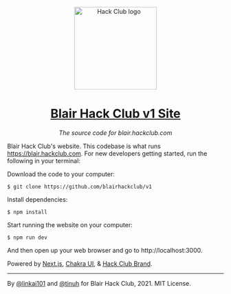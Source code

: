 <p align="center"><img width="192" alt="Hack Club logo" src="https://assets.hackclub.com/flag-standalone.svg"></p>
<h1 align="center"><a href="https://blair.hackclub.com/">Blair Hack Club v1 Site</a></h1>
<p align="center"><i>The source code for blair.hackclub.com</i></p>


Blair Hack Club's website. This codebase is what runs https://blair.hackclub.com. For new developers getting started, run the following in your terminal:

Download the code to your computer:

    $ git clone https://github.com/blairhackclub/v1

Install dependencies:

    $ npm install

Start running the website on your computer:

    $ npm run dev

And then open up your web browser and go to http://localhost:3000.

Powered by [Next.js], [Chakra UI], & [Hack Club Brand].

---

By [@linkai101](https://github.com/linkai101) and [@tinuh](https://github.com/tinuh) for Blair Hack Club, 2021. MIT License.

[next.js]: https://nextjs.org
[chakra ui]: https://chakra-ui.com
[hack club brand]: https://hackclub.com/brand
